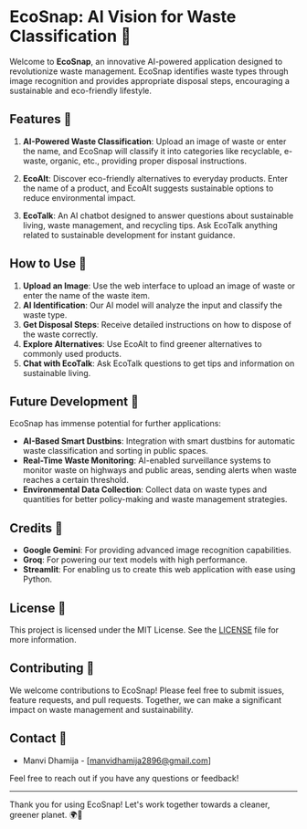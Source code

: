 # EcoSnap: AI Vision for Waste Classification 🌿

Welcome to **EcoSnap**, an innovative AI-powered application designed to revolutionize waste management. EcoSnap identifies waste types through image recognition and provides appropriate disposal steps, encouraging a sustainable and eco-friendly lifestyle.

## Features 🚀

1. **AI-Powered Waste Classification**: Upload an image of waste or enter the name, and EcoSnap will classify it into categories like recyclable, e-waste, organic, etc., providing proper disposal instructions.

2. **EcoAlt**: Discover eco-friendly alternatives to everyday products. Enter the name of a product, and EcoAlt suggests sustainable options to reduce environmental impact.

3. **EcoTalk**: An AI chatbot designed to answer questions about sustainable living, waste management, and recycling tips. Ask EcoTalk anything related to sustainable development for instant guidance.

## How to Use 📝

1. **Upload an Image**: Use the web interface to upload an image of waste or enter the name of the waste item.
2. **AI Identification**: Our AI model will analyze the input and classify the waste type.
3. **Get Disposal Steps**: Receive detailed instructions on how to dispose of the waste correctly.
4. **Explore Alternatives**: Use EcoAlt to find greener alternatives to commonly used products.
5. **Chat with EcoTalk**: Ask EcoTalk questions to get tips and information on sustainable living.

<!-- ## Installation 💻

To run EcoSnap locally, follow these steps:

1. Clone the repository:

    ```bash
    git clone https://github.com/AadishY/EcoSnap.git
    cd EcoSnap
    ```

2. Install the required dependencies:

    ```bash
    pip install -r requirements.txt
    ```

3. Run the Streamlit application:

    ```bash
    streamlit run main.py
    ```

4. Open your browser and navigate to `http://localhost:8501` to access the EcoSnap application. -->

## Future Development 🔮

EcoSnap has immense potential for further applications:

- **AI-Based Smart Dustbins**: Integration with smart dustbins for automatic waste classification and sorting in public spaces.
- **Real-Time Waste Monitoring**: AI-enabled surveillance systems to monitor waste on highways and public areas, sending alerts when waste reaches a certain threshold.
- **Environmental Data Collection**: Collect data on waste types and quantities for better policy-making and waste management strategies.

## Credits 🙏

- **Google Gemini**: For providing advanced image recognition capabilities.
- **Groq**: For powering our text models with high performance.
- **Streamlit**: For enabling us to create this web application with ease using Python.



## License 📜

This project is licensed under the MIT License. See the [LICENSE](LICENSE) file for more information.

## Contributing 🤝

We welcome contributions to EcoSnap! Please feel free to submit issues, feature requests, and pull requests. Together, we can make a significant impact on waste management and sustainability.

## Contact 📧

- Manvi Dhamija - [manvidhamija2896@gmail.com]

Feel free to reach out if you have any questions or feedback!

---

Thank you for using EcoSnap! Let's work together towards a cleaner, greener planet. 🌍💚
